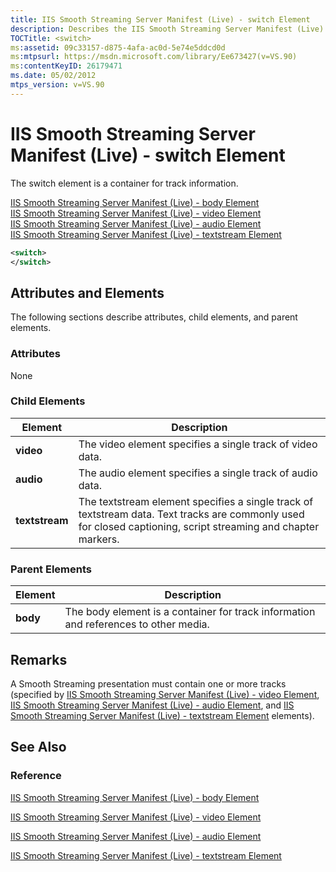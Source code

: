 ```yaml
---
title: IIS Smooth Streaming Server Manifest (Live) - switch Element
description: Describes the IIS Smooth Streaming Server Manifest (Live) switch element and provides the element's attributes, child and parent elements, and remarks.
TOCTitle: <switch>
ms:assetid: 09c33157-d875-4afa-ac0d-5e74e5ddcd0d
ms:mtpsurl: https://msdn.microsoft.com/library/Ee673427(v=VS.90)
ms:contentKeyID: 26179471
ms.date: 05/02/2012
mtps_version: v=VS.90
---
```


# IIS Smooth Streaming Server Manifest (Live) - switch Element

The switch element is a container for track information.

[IIS Smooth Streaming Server Manifest (Live) - body Element](iis-smooth-streaming-server-manifest-live-body-element.md)  
  [IIS Smooth Streaming Server Manifest (Live) - video Element](iis-smooth-streaming-server-manifest-live-video-element.md)  
    [IIS Smooth Streaming Server Manifest (Live) - audio Element](iis-smooth-streaming-server-manifest-live-audio-element.md)  
      [IIS Smooth Streaming Server Manifest (Live) - textstream Element](iis-smooth-streaming-server-manifest-live-textstream-element.md)  

```xml
<switch>
</switch>
```

## Attributes and Elements

The following sections describe attributes, child elements, and parent elements.

### Attributes

None

### Child Elements

|Element|Description|
|--- |--- |
|**video**|The video element specifies a single track of video data.|
|**audio**|The audio element specifies a single track of audio data.|
|**textstream**|The textstream element specifies a single track of textstream data. Text tracks are commonly used for closed captioning, script streaming and chapter markers.|

### Parent Elements

|Element|Description|
|--- |--- |
|**body**|The body element is a container for track information and references to other media.|

## Remarks

A Smooth Streaming presentation must contain one or more tracks (specified by [IIS Smooth Streaming Server Manifest (Live) - video Element](iis-smooth-streaming-server-manifest-live-video-element.md), [IIS Smooth Streaming Server Manifest (Live) - audio Element](iis-smooth-streaming-server-manifest-live-audio-element.md), and [IIS Smooth Streaming Server Manifest (Live) - textstream Element](iis-smooth-streaming-server-manifest-live-textstream-element.md) elements).

## See Also

### Reference

[IIS Smooth Streaming Server Manifest (Live) - body Element](iis-smooth-streaming-server-manifest-live-body-element.md)

[IIS Smooth Streaming Server Manifest (Live) - video Element](iis-smooth-streaming-server-manifest-live-video-element.md)

[IIS Smooth Streaming Server Manifest (Live) - audio Element](iis-smooth-streaming-server-manifest-live-audio-element.md)

[IIS Smooth Streaming Server Manifest (Live) - textstream Element](iis-smooth-streaming-server-manifest-live-textstream-element.md)
